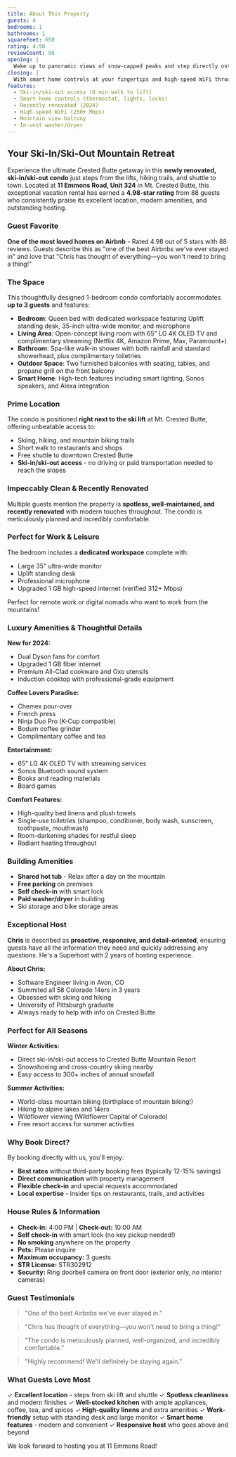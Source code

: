 ```yaml
---
title: About This Property
guests: 4
bedrooms: 1
bathrooms: 1
squareFeet: 650
rating: 4.98
reviewCount: 88
opening: |
  Wake up to panoramic views of snow-capped peaks and step directly onto the slopes from your private entrance. This thoughtfully designed condo at 11 Emmons Road offers true ski-in/ski-out access—no shuttles, no walking, just pure mountain convenience. Inside, you'll find a perfect blend of modern comfort and alpine charm, recently updated in 2024 to exceed the expectations of discerning travelers.
closing: |
  With smart home controls at your fingertips and high-speed WiFi throughout, this mountain retreat seamlessly blends modern technology with natural beauty. Whether you're here for epic powder days or peaceful mountain evenings, you'll appreciate the attention to detail that makes this condo feel like home.
features:
  - Ski-in/ski-out access (0 min walk to lift)
  - Smart home controls (thermostat, lights, locks)
  - Recently renovated (2024)
  - High-speed WiFi (250+ Mbps)
  - Mountain view balcony
  - In-unit washer/dryer
---
```


## Your Ski-In/Ski-Out Mountain Retreat

Experience the ultimate Crested Butte getaway in this **newly renovated, ski-in/ski-out condo** just steps from the lifts, hiking trails, and shuttle to town. Located at **11 Emmons Road, Unit 324** in Mt. Crested Butte, this exceptional vacation rental has earned a **4.98-star rating** from 88 guests who consistently praise its excellent location, modern amenities, and outstanding hosting.

### Guest Favorite

**One of the most loved homes on Airbnb** - Rated 4.98 out of 5 stars with 88 reviews. Guests describe this as "one of the best Airbnbs we've ever stayed in" and love that "Chris has thought of everything—you won't need to bring a thing!"

### The Space

This thoughtfully designed 1-bedroom condo comfortably accommodates **up to 3 guests** and features:

- **Bedroom**: Queen bed with dedicated workspace featuring Uplift standing desk, 35-inch ultra-wide monitor, and microphone
- **Living Area**: Open-concept living room with 65" LG 4K OLED TV and complimentary streaming (Netflix 4K, Amazon Prime, Max, Paramount+)
- **Bathroom**: Spa-like walk-in shower with both rainfall and standard showerhead, plus complimentary toiletries
- **Outdoor Space**: Two furnished balconies with seating, tables, and propane grill on the front balcony
- **Smart Home**: High-tech features including smart lighting, Sonos speakers, and Alexa integration

### Prime Location

The condo is positioned **right next to the ski lift** at Mt. Crested Butte, offering unbeatable access to:

- Skiing, hiking, and mountain biking trails
- Short walk to restaurants and shops
- Free shuttle to downtown Crested Butte
- **Ski-in/ski-out access** - no driving or paid transportation needed to reach the slopes

### Impeccably Clean & Recently Renovated

Multiple guests mention the property is **spotless, well-maintained, and recently renovated** with modern touches throughout. The condo is meticulously planned and incredibly comfortable.

### Perfect for Work & Leisure

The bedroom includes a **dedicated workspace** complete with:
- Large 35" ultra-wide monitor
- Uplift standing desk
- Professional microphone
- Upgraded 1 GB high-speed internet (verified 312+ Mbps)

Perfect for remote work or digital nomads who want to work from the mountains!

### Luxury Amenities & Thoughtful Details

**New for 2024:**
- Dual Dyson fans for comfort
- Upgraded 1 GB fiber internet
- Premium All-Clad cookware and Oxo utensils
- Induction cooktop with professional-grade equipment

**Coffee Lovers Paradise:**
- Chemex pour-over
- French press
- Ninja Duo Pro (K-Cup compatible)
- Bodum coffee grinder
- Complimentary coffee and tea

**Entertainment:**
- 65" LG 4K OLED TV with streaming services
- Sonos Bluetooth sound system
- Books and reading materials
- Board games

**Comfort Features:**
- High-quality bed linens and plush towels
- Single-use toiletries (shampoo, conditioner, body wash, sunscreen, toothpaste, mouthwash)
- Room-darkening shades for restful sleep
- Radiant heating throughout

### Building Amenities

- **Shared hot tub** - Relax after a day on the mountain
- **Free parking** on premises
- **Self check-in** with smart lock
- **Paid washer/dryer** in building
- Ski storage and bike storage areas

### Exceptional Host

**Chris** is described as **proactive, responsive, and detail-oriented**, ensuring guests have all the information they need and quickly addressing any questions. He's a Superhost with 2 years of hosting experience.

**About Chris:**
- Software Engineer living in Avon, CO
- Summited all 58 Colorado 14ers in 3 years
- Obsessed with skiing and hiking
- University of Pittsburgh graduate
- Always ready to help with info on Crested Butte

### Perfect for All Seasons

**Winter Activities:**
- Direct ski-in/ski-out access to Crested Butte Mountain Resort
- Snowshoeing and cross-country skiing nearby
- Easy access to 300+ inches of annual snowfall

**Summer Activities:**
- World-class mountain biking (birthplace of mountain biking!)
- Hiking to alpine lakes and 14ers
- Wildflower viewing (Wildflower Capital of Colorado)
- Free resort access for summer activities

### Why Book Direct?

By booking directly with us, you'll enjoy:

- **Best rates** without third-party booking fees (typically 12-15% savings)
- **Direct communication** with property management
- **Flexible check-in** and special requests accommodated
- **Local expertise** - insider tips on restaurants, trails, and activities

### House Rules & Information

- **Check-in:** 4:00 PM | **Check-out:** 10:00 AM
- **Self check-in** with smart lock (no key pickup needed!)
- **No smoking** anywhere on the property
- **Pets:** Please inquire
- **Maximum occupancy:** 3 guests
- **STR License:** STR302912
- **Security:** Ring doorbell camera on front door (exterior only, no interior cameras)

### Guest Testimonials

> "One of the best Airbnbs we've ever stayed in."

> "Chris has thought of everything—you won't need to bring a thing!"

> "The condo is meticulously planned, well-organized, and incredibly comfortable."

> "Highly recommend! We'll definitely be staying again."

### What Guests Love Most

✓ **Excellent location** - steps from ski lift and shuttle
✓ **Spotless cleanliness** and modern finishes
✓ **Well-stocked kitchen** with ample appliances, coffee, tea, and spices
✓ **High-quality linens** and extra amenities
✓ **Work-friendly** setup with standing desk and large monitor
✓ **Smart home features** - modern and convenient
✓ **Responsive host** who goes above and beyond

We look forward to hosting you at 11 Emmons Road!
